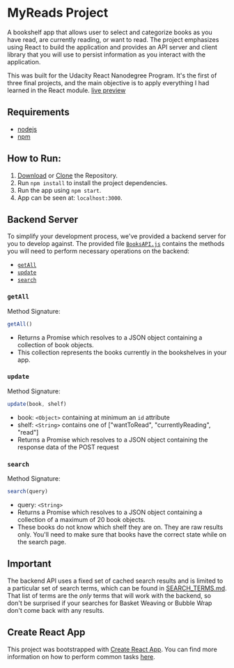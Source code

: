 # MyReads Project

A bookshelf app that allows user to select and categorize books as you have read, are currently reading, or want to read. The project emphasizes using React to build the application and provides an API server and client library that you will use to persist information as you interact with the application.

This was built for the Udacity React Nanodegree Program. It's the first of three final projects, and the main objective is to apply everything I had learned in the React module.
 [live preview](https://myreads-demo.netlify.com/)
## Requirements
* [nodejs](https://nodejs.org/en/)
* [npm](https://www.npmjs.com/)

## How to Run:

1. [Download](https://github.com/jamalhassouni/reactnd-project-myreads/archive/master.zip) or [Clone](https://github.com/jamalhassouni/reactnd-project-myreads.git) the Repository.
2. Run `npm install` to install the project dependencies.
3. Run the app using `npm start`.
4. App can be seen at: `localhost:3000`.

## Backend Server

To simplify your development process, we've provided a backend server for you to develop against. The provided file [`BooksAPI.js`](src/BooksAPI.js) contains the methods you will need to perform necessary operations on the backend:

* [`getAll`](#getall)
* [`update`](#update)
* [`search`](#search)

### `getAll`

Method Signature:

```js
getAll()
```

* Returns a Promise which resolves to a JSON object containing a collection of book objects.
* This collection represents the books currently in the bookshelves in your app.

### `update`

Method Signature:

```js
update(book, shelf)
```

* book: `<Object>` containing at minimum an `id` attribute
* shelf: `<String>` contains one of ["wantToRead", "currentlyReading", "read"]  
* Returns a Promise which resolves to a JSON object containing the response data of the POST request

### `search`

Method Signature:

```js
search(query)
```

* query: `<String>`
* Returns a Promise which resolves to a JSON object containing a collection of a maximum of 20 book objects.
* These books do not know which shelf they are on. They are raw results only. You'll need to make sure that books have the correct state while on the search page.

## Important
The backend API uses a fixed set of cached search results and is limited to a particular set of search terms, which can be found in [SEARCH_TERMS.md](SEARCH_TERMS.md). That list of terms are the _only_ terms that will work with the backend, so don't be surprised if your searches for Basket Weaving or Bubble Wrap don't come back with any results.

## Create React App

This project was bootstrapped with [Create React App](https://github.com/facebookincubator/create-react-app). You can find more information on how to perform common tasks [here](https://github.com/facebookincubator/create-react-app/blob/master/packages/react-scripts/template/README.md).
